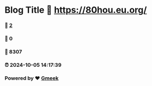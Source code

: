 # Blog Title :link: https://80hou.eu.org/ 
### :page_facing_up: [2](https://80hou.eu.org//tag.html) 
### :speech_balloon: 0 
### :hibiscus: 8307 
### :alarm_clock: 2024-10-05 14:17:39 
### Powered by :heart: [Gmeek](https://github.com/Meekdai/Gmeek)
